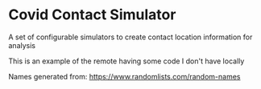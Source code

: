 # Covid Contact Simulator
A set of configurable simulators to create contact location information for analysis

This is an example of the remote having some code I don't have locally

Names generated from: https://www.randomlists.com/random-names
